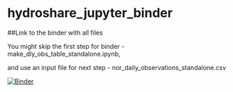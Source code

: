 # hydroshare_jupyter_binder

##Link to the binder with all files

You might skip the first step for binder - make_dly_obs_table_standalone.ipynb, 

and use an input file for next step - nor_daily_observations_standalone.csv

[![Binder](https://mybinder.org/badge.svg)](https://mybinder.org/v2/gh/Hydrocarpentry/hydroshare_jupyter_binder/master)
